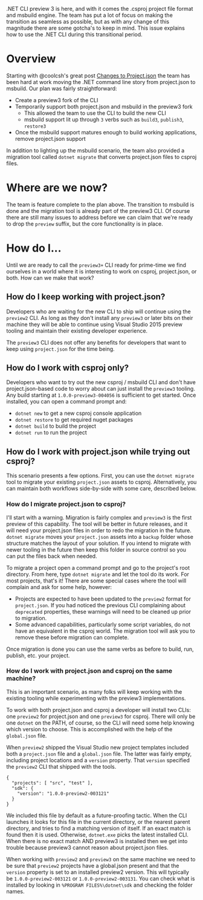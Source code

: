 .NET CLI preview 3 is here, and with it comes the .csproj project file format and msbuild engine. The team has put a lot of focus on making the transition as seamless as possible, but as with any change of this magnitude there are some gotcha's to keep in mind. This issue explains how to use the .NET CLI during this transitional period.

# Overview
Starting with @coolcsh's great post [Changes to Project.json](https://blogs.msdn.microsoft.com/dotnet/2016/05/23/changes-to-project-json/) the team has been hard at work moving the .NET command line story from project.json to msbuild. Our plan was fairly straightforward:
- Create a preview3 fork of the CLI
- Temporarily support both project.json and msbuild in the preview3 fork
  - This allowed the team to use the CLI to build the new CLI
  - msbuild support lit up through `3` verbs such as `build3`, `publish3`, `restore3`
- Once the msbuild support matures enough to build working applications, remove project.json support

In addition to lighting up the msbuild scenario, the team also provided a migration tool called `dotnet migrate` that converts project.json files to csproj files.

# Where are we now?
The team is feature complete to the plan above. The transition to msbuild is done and the migration tool is already part of the preview3 CLI. Of course there are still many issues to address before we can claim that we're ready to drop the `preview` suffix, but the core functionality is in place.

# How do I...
Until we are ready to call the `preview3+` CLI ready for prime-time we find ourselves in a world where it is interesting to work on csproj, project.json, or both. How can we make that work?

## How do I keep working with project.json?
Developers who are waiting for the new CLI to ship will continue using the `preview2` CLI. As long as they don't install any `preview3` or later bits on their machine they will be able to continue using Visual Studio 2015 preview tooling and maintain their existing developer experience. 

The `preview3` CLI does not offer any benefits for developers that want to keep using `project.json` for the time being.

## How do I work with csproj only?
Developers who want to try out the new csproj / msbuild CLI and don't have project.json-based code to worry about can just install the `preview3` tooling. Any build starting at `1.0.0-preview3-004056` is sufficient to get started. Once installed, you can open a command prompt and:
- `dotnet new` to get a new csproj console application
- `dotnet restore` to get required nuget packages
- `dotnet build` to build the project
- `dotnet run` to run the project

## How do I work with project.json while trying out csproj?
This scenario presents a few options. First, you can use the `dotnet migrate` tool to migrate your existing `project.json` assets to csproj. Alternatively, you can maintain both workflows side-by-side with some care, described below.

### How do I migrate project.json to csproj?
I'll start with a warning. Migration is fairly complex and `preview3` is the first preview of this capability. The tool will be better in future releases, and it will need your project.json files in order to redo the migration in the future. `dotnet migrate` moves your `project.json` assets into a `backup` folder whose structure matches the layout of your solution. If you intend to migrate with newer tooling in the future then keep this folder in source control so you can put the files back when needed.

To migrate a project open a command prompt and go to the project's root directory. From here, type `dotnet migrate` and let the tool do its work. For most projects, that's it! There are some special cases where the tool will complain and ask for some help, however:
- Projects are expected to have been updated to the `preview2` format for `project.json`.  If you had noticed the previous CLI complaining about `deprecated` properties, these warnings will need to be cleaned up prior to migration.
- Some advanced capabilities, particularly some script variables, do not have an equivalent in the csproj world. The migration tool will ask you to remove these before migration can complete.

Once migration is done you can use the same verbs as before to build, run, publish, etc. your project.

### How do I work with project.json and csproj on the same machine?
This is an important scenario, as many folks will keep working with the existing tooling while experimenting with the preview3 implementations.

To work with both project.json and csproj a developer will install two CLIs: one `preview2` for project.json and one `preview3` for csproj. There will only be one `dotnet` on the PATH, of course, so the CLI will need some help knowing which version to choose. This is accomplished with the help of the `global.json` file.

When `preview2` shipped the Visual Studio new project templates included both a `project.json` file and a `global.json` file. The latter was fairly empty, including project locations and a `version` property. That `version` specified the `preview2` CLI that shipped with the tools.


```
{
  "projects": [ "src", "test" ],
  "sdk": {
    "version": "1.0.0-preview2-003121"
  }
}
```

We included this file by default as a future-proofing tactic. When the CLI launches it looks for this file in the current directory, or the nearest parent directory, and tries to find a matching version of itself. If an exact match is found then it is used. Otherwise, `dotnet.exe` picks the latest installed CLI. When there is no exact match AND preview3 is installed then we get into trouble because preview3 cannot reason about project.json files.

When working with `preview2` and `preview3` on the same machine we need to be sure that `preview2` projects have a global.json present and that the `version` property is set to an installed preview2 version. This will typically be `1.0.0-preview2-003121` or `1.0.0-preview2-003131`. You can check what is installed by looking in `%PROGRAM FILES%\dotnet\sdk` and checking the folder names. 


